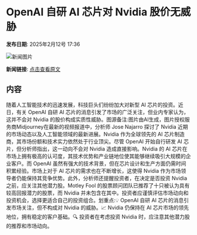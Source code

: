 # ​OpenAI 自研 AI 芯片对 Nvidia 股价无威胁

**发布日期**: 2025年2月12号 17:36

![新闻图片](https://pic.chinaz.com/picmap/202304071422099476_0.jpg)

**新闻链接**: [点击查看原文](https://www.aibase.com/zh/news/15310)

## 内容

随着人工智能技术的迅速发展，科技巨头们纷纷加大对新型 AI 芯片的投资。近日，有关 OpenAI 自研 AI 芯片的消息引发了市场的广泛关注，但业内专家认为，这并不会对 Nvidia 的股价构成实质性威胁。图源备注:图片由AI生成，图片授权服务商Midjourney在最新的视频报道中，分析师 Jose Najarro 探讨了 Nvidia 近期的市场动态以及人工智能领域的最新进展。Nvidia 作为全球领先的 AI 芯片制造商，其市场份额和技术实力依然处于行业顶尖。尽管 OpenAI 开始自行研发 AI 芯片，但分析师指出，这一动向不会对 Nvidia 造成直接影响。Nvidia 的 AI 芯片在市场上拥有极高的认可度，其技术优势和产业链地位使其能够继续吸引大规模的企业客户。而 OpenAI 虽然有强大的技术背景，但在芯片设计和生产方面仍需时间积累经验。市场上对于 AI 芯片的需求也在不断增长，这使得 Nvidia 作为市场领导者仍能保持其竞争优势。此外，分析师还提醒投资者，在决定是否投资 Nvidia 之前，应关注其他潜力股。Motley Fool 的股票顾问团队已推荐了十只被认为具有较高回报潜力的股票，而 Nvidia 并未包含在其中。投资者应谨慎评估市场动向和投资机会，选择更适合自己的投资组合。划重点:💡 OpenAI 自研 AI 芯片的消息引发市场关注，但不构成对 Nvidia 的威胁。📈 Nvidia 仍保持在 AI 芯片市场的领先地位，拥有稳定的客户基础。🔍 投资者在考虑投资 Nvidia 时，应注意其他潜力股的推荐和市场动向。
